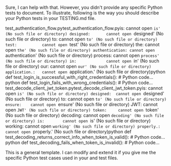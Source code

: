 Sure, I can help with that. However, you didn't provide any specific Python tests to document. To illustrate, following is the way you should describe your Python tests in your TESTING.md file.

test_authentication_flow.pytest_authentication_flow.pyis:             cannot open `is' (No such file or directory)
designed:       cannot open `designed' (No such file or directory)
to:             cannot open `to' (No such file or directory)
test:           cannot open `test' (No such file or directory)
the:            cannot open `the' (No such file or directory)
authentication: cannot open `authentication' (No such file or directory)
process:        cannot open `process' (No such file or directory)
in:             cannot open `in' (No such file or directory)
our:            cannot open `our' (No such file or directory)
application.:   cannot open `application.' (No such file or directory)python
def test_login_is_successful_with_right_credentials():
    # Python code...
python
def test_login_fails_with_wrong_credentials():
    # Python code...
test_decode_client_jwt_token.pytest_decode_client_jwt_token.pyis:        cannot open `is' (No such file or directory)
designed:  cannot open `designed' (No such file or directory)
to:        cannot open `to' (No such file or directory)
ensure:    cannot open `ensure' (No such file or directory)
JWT:       cannot open `JWT' (No such file or directory)
token:     cannot open `token' (No such file or directory)
decoding:  cannot open `decoding' (No such file or directory)
is:        cannot open `is' (No such file or directory)
working:   cannot open `working' (No such file or directory)
properly.: cannot open `properly.' (No such file or directory)python
def test_decoding_returns_correct_info_when_token_is_valid():
    # Python code...
python
def test_decoding_fails_when_token_is_invalid():
    # Python code...



This is a general template. I can modify and extend it if you give me the specific Python test cases used in your  and  test files.
